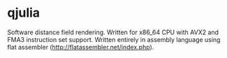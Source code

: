 # qjulia

Software distance field rendering.
Written for x86_64 CPU with AVX2 and FMA3 instruction set support.
Written entirely in assembly language using flat assembler (http://flatassembler.net/index.php).
